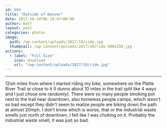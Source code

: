```yaml
---
id: 694
title: "Outside of Denver"
date: 2017-10-14T06:10:47+00:00
author: matt
layout: post
categories: photos
image: 
  path: /wp-content/uploads/2017/10/ride.jpg
  thumbnail: /wp-content/uploads/2017/10/ride-300x250.jpg
actions:
  - label: "Full Size"
    icon: download
    url: "/wp-content/uploads/2017/10/ride.jpg"
---
```

---
12ish miles from where I started riding my bike, somewhere on the Platte River Trail or close to it (I dunno about 10 miles in the trail split like 4 ways and I just chose one randomly). There were so many people smoking pot next to the trail near downtown, also homeless people camps, which wasn&#8217;t so bad except they didn&#8217;t seem to realize people are biking down the path at almost 20mph. I don&#8217;t know which is worse, that or the industrial waste smells just north of downtown, I felt like I was choking on it. Probably the industrial waste smell, it was just so bad.

